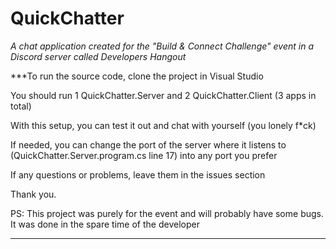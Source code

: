 # QuickChatter

*A chat application created for the "Build & Connect Challenge" event in a Discord server called Developers Hangout*

***To run the source code, clone the project in Visual Studio

You should run 1 QuickChatter.Server and 2 QuickChatter.Client (3 apps in total)

With this setup, you can test it out and chat with yourself (you lonely f*ck)

If needed, you can change the port of the server where it listens to (QuickChatter.Server.program.cs line 17) into any port you prefer

If any questions or problems, leave them in the issues section

Thank you.

PS: This project was purely for the event and will probably have some bugs. It was done in the spare time of the developer

***
